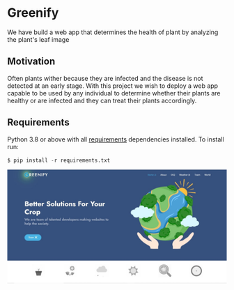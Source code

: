 # Greenify
We have build a web app that determines the health of plant by analyzing the plant's leaf image

## Motivation
Often plants wither because they are infected and the disease is not detected at an early stage. With this project we wish to deploy a web app capable to be used by any individual to determine whether their plants are healthy or are infected and they can treat their plants accordingly.

## Requirements
Python 3.8 or above with all [requirements](requirements.txt) dependencies installed. To install run:
```python
$ pip install -r requirements.txt
```
![Website Homepage](home-page.jpg)
